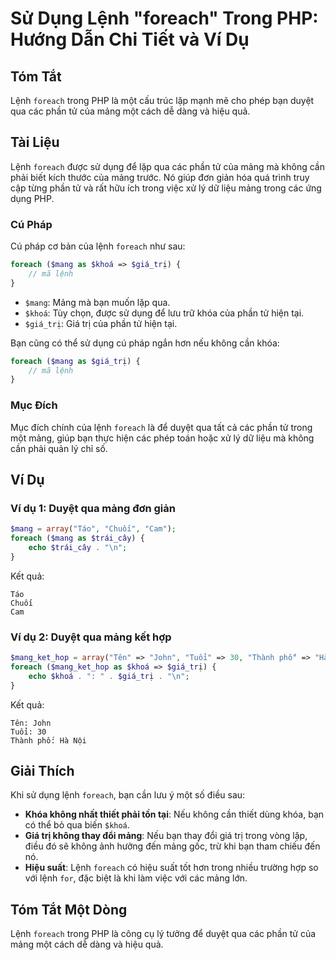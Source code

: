 <!--
Meta Description: # Sử Dụng Lệnh "foreach" Trong PHP: Hướng Dẫn Chi Tiết và Ví Dụ ## Tóm Tắt Lệnh `foreach` trong PHP là một cấu trúc lặp mạnh mẽ cho phép bạn duyệt qua...
Meta Keywords: foreach, mảng, lệnh, trong, php
-->

# Sử Dụng Lệnh "foreach" Trong PHP: Hướng Dẫn Chi Tiết và Ví Dụ

## Tóm Tắt
Lệnh `foreach` trong PHP là một cấu trúc lặp mạnh mẽ cho phép bạn duyệt qua các phần tử của mảng một cách dễ dàng và hiệu quả.

## Tài Liệu
Lệnh `foreach` được sử dụng để lặp qua các phần tử của mảng mà không cần phải biết kích thước của mảng trước. Nó giúp đơn giản hóa quá trình truy cập từng phần tử và rất hữu ích trong việc xử lý dữ liệu mảng trong các ứng dụng PHP.

### Cú Pháp
Cú pháp cơ bản của lệnh `foreach` như sau:

```php
foreach ($mang as $khoá => $giá_trị) {
    // mã lệnh
}
```

- `$mang`: Mảng mà bạn muốn lặp qua.
- `$khoá`: Tùy chọn, được sử dụng để lưu trữ khóa của phần tử hiện tại.
- `$giá_trị`: Giá trị của phần tử hiện tại.

Bạn cũng có thể sử dụng cú pháp ngắn hơn nếu không cần khóa:

```php
foreach ($mang as $giá_trị) {
    // mã lệnh
}
```

### Mục Đích
Mục đích chính của lệnh `foreach` là để duyệt qua tất cả các phần tử trong một mảng, giúp bạn thực hiện các phép toán hoặc xử lý dữ liệu mà không cần phải quản lý chỉ số.

## Ví Dụ
### Ví dụ 1: Duyệt qua mảng đơn giản
```php
$mang = array("Táo", "Chuối", "Cam");
foreach ($mang as $trái_cây) {
    echo $trái_cây . "\n";
}
```
Kết quả:
```
Táo
Chuối
Cam
```

### Ví dụ 2: Duyệt qua mảng kết hợp
```php
$mang_ket_hop = array("Tên" => "John", "Tuổi" => 30, "Thành phố" => "Hà Nội");
foreach ($mang_ket_hop as $khoá => $giá_trị) {
    echo $khoá . ": " . $giá_trị . "\n";
}
```
Kết quả:
```
Tên: John
Tuổi: 30
Thành phố: Hà Nội
```

## Giải Thích
Khi sử dụng lệnh `foreach`, bạn cần lưu ý một số điều sau:

- **Khóa không nhất thiết phải tồn tại**: Nếu không cần thiết dùng khóa, bạn có thể bỏ qua biến `$khoá`.
- **Giá trị không thay đổi mảng**: Nếu bạn thay đổi giá trị trong vòng lặp, điều đó sẽ không ảnh hưởng đến mảng gốc, trừ khi bạn tham chiếu đến nó.
- **Hiệu suất**: Lệnh `foreach` có hiệu suất tốt hơn trong nhiều trường hợp so với lệnh `for`, đặc biệt là khi làm việc với các mảng lớn.

## Tóm Tắt Một Dòng
Lệnh `foreach` trong PHP là công cụ lý tưởng để duyệt qua các phần tử của mảng một cách dễ dàng và hiệu quả.